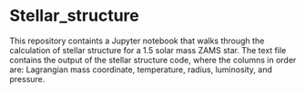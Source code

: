 # Stellar_structure
This repository containts a Jupyter notebook that walks through the calculation of stellar structure for a 1.5 solar mass ZAMS star. The text file contains the output of the stellar structure code, where the columns in order are: Lagrangian mass coordinate, temperature, radius, luminosity, and pressure. 
